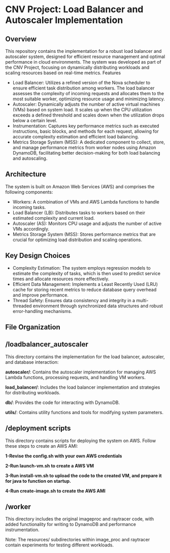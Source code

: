 # CNV Project: Load Balancer and Autoscaler Implementation

## Overview

This repository contains the implementation for a robust load balancer and autoscaler system, designed for efficient resource management and optimal performance in cloud environments. The system was developed as part of the CNV Project, focusing on dynamically distributing workloads and scaling resources based on real-time metrics.
Features

- Load Balancer: Utilizes a refined version of the Nova scheduler to ensure efficient task distribution among workers. The load balancer assesses the complexity of incoming requests and allocates them to the most suitable worker, optimizing resource usage and minimizing latency.
- Autoscaler: Dynamically adjusts the number of active virtual machines (VMs) based on system load. It scales up when the CPU utilization exceeds a defined threshold and scales down when the utilization drops below a certain level.
- Instrumentation: Captures key performance metrics such as executed instructions, basic blocks, and methods for each request, allowing for accurate complexity estimation and efficient load balancing.
- Metrics Storage System (MSS): A dedicated component to collect, store, and manage performance metrics from worker nodes using Amazon DynamoDB, facilitating better decision-making for both load balancing and autoscaling.

## Architecture

The system is built on Amazon Web Services (AWS) and comprises the following components:

- Workers: A combination of VMs and AWS Lambda functions to handle incoming tasks.
- Load Balancer (LB): Distributes tasks to workers based on their estimated complexity and current load.
- Autoscaler (AS): Monitors CPU usage and adjusts the number of active VMs accordingly.
- Metrics Storage System (MSS): Stores performance metrics that are crucial for optimizing load distribution and scaling operations.

## Key Design Choices

- Complexity Estimation: The system employs regression models to estimate the complexity of tasks, which is then used to predict service times and allocate resources more effectively.
- Efficient Data Management: Implements a Least Recently Used (LRU) cache for storing recent metrics to reduce database query overhead and improve performance.
- Thread Safety: Ensures data consistency and integrity in a multi-threaded environment through synchronized data structures and robust error-handling mechanisms.

## File Organization

## /loadbalancer_autoscaler

This directory contains the implementation for the load balancer, autoscaler, and database interaction:

**autoscaler/**: Contains the autoscaler implementation for managing AWS Lambda functions, processing requests, and handling VM workers.

**load_balancer/**: Includes the load balancer implementation and strategies for distributing workloads.

**db/**: Provides the code for interacting with DynamoDB.

**utils/**: Contains utility functions and tools for modifying system parameters.

## /deployment scripts

This directory contains scripts for deploying the system on AWS. Follow these steps to create an AWS AMI:

**1-Revise the config.sh with your own AWS credentials**

**2-Run launch-vm.sh to create a AWS VM**

**3-Run install-vm.sh to upload the code to the created VM, and prepare it for java to function on startup.**

**4-Run create-image.sh to create the AWS AMI**

## /worker

This directory includes the original imageproc and raytracer code, with added functionality for writing to DynamoDB and performance instrumentation.

Note: The resources/ subdirectories within image_proc and raytracer contain experiments for testing different workloads.
